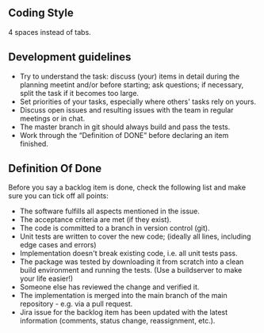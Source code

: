 ## Coding Style

4 spaces instead of tabs.

## Development guidelines

- Try to understand the task: discuss (your) items in detail during the planning meetint and/or before starting; ask questions; if necessary, split the task if it becomes too large.
- Set priorities of your tasks, especially where others' tasks rely on yours.
- Discuss open issues and resulting issues with the team in regular meetings or in chat.
- The master branch in git should always build and pass the tests.
- Work through the “Definition of DONE” before declaring an item finished.

## Definition Of Done

Before you say a backlog item is done, check the following list and make sure you can tick off all points:

* The software fulfills all aspects mentioned in the issue.
* The acceptance criteria are met (if they exist).
* The code is committed to a branch in version control (git).
* Unit tests are written to cover the new code; (ideally all lines, including edge cases and errors)
* Implementation doesn't break existing code, i.e. all unit tests pass.
* The package was tested by downloading it from scratch into a clean build environment and running the tests. (Use a buildserver to make your life easier!)
* Someone else has reviewed the change and verified it.
* The implementation is merged into the main branch of the main repository - e.g. via a pull request.
* Jira issue for the backlog item has been updated with the latest information (comments, status change, reassignment, etc.).
